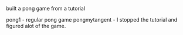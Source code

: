 built a pong game from a tutorial


pong1 - regular pong game
pongmytangent - I stopped the tutorial and figured alot of the game.